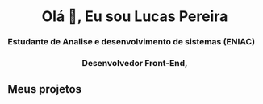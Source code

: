 <h1 align="center">Olá 👋, Eu sou Lucas Pereira</h1>
<h3 align"center">Estudante de Analise e desenvolvimento de sistemas (ENIAC) </h3>
<h3 align="center">Desenvolvedor Front-End,</h3>

<h2>Meus projetos</h2>
